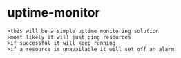 # uptime-monitor

	>this will be a simple uptime monitoring solution
	>most likely it will just ping resources 
	>if successful it will keep running
	>if a resource is unavailable it will set off an alarm
